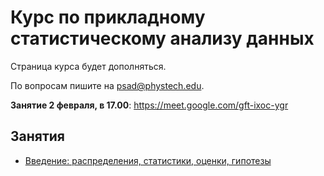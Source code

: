 # Курс по прикладному статистическому анализу данных

Страница курса будет дополняться.

По вопросам пишите на psad@phystech.edu.


**Занятие 2 февраля, в 17.00**: https://meet.google.com/gft-ixoc-ygr

## Занятия
* [Введение: распределения, статистики, оценки, гипотезы](https://github.com/Intelligent-Systems-Phystech/psad/raw/master/slides/lecture_1_intro.pdf) 
  

